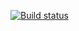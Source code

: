 [![Build status](https://ci.appveyor.com/api/projects/status/xevt5clb2atjijte?svg=true)](https://ci.appveyor.com/project/DurckinaMilana/container-1)